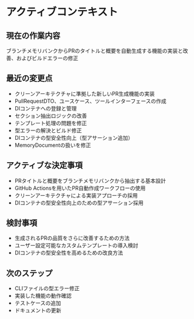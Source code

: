 # アクティブコンテキスト

## 現在の作業内容

ブランチメモリバンクからPRのタイトルと概要を自動生成する機能の実装と改善、およびビルドエラーの修正
## 最近の変更点

- クリーンアーキテクチャに準拠した新しいPR生成機能の実装
- PullRequestDTO、ユースケース、ツールインターフェースの作成
- DIコンテナへの登録と管理
- セクション抽出ロジックの改善
- テンプレート処理の問題を修正
- 型エラーの解決とビルド修正
- DIコンテナの型安全性向上（型アサーション追加）
- MemoryDocumentの扱いを修正
## アクティブな決定事項

- PRタイトルと概要をブランチメモリバンクから抽出する基本設計
- GitHub Actionsを用いたPR自動作成ワークフローの使用
- クリーンアーキテクチャによる実装アプローチの採用
- DIコンテナの型安全性向上のための型アサーション採用
## 検討事項

- 生成されるPRの品質をさらに改善するための方法
- ユーザー設定可能なカスタムテンプレートの導入検討
- DIコンテナの型安全性を高めるための改良方法
## 次のステップ

- CLIファイルの型エラー修正
- 実装した機能の動作確認
- テストケースの追加
- ドキュメントの更新
